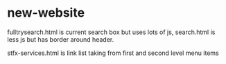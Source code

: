 # new-website

fulltrysearch.html is current search box but uses lots of js, search.html is less js but has border around header.

stfx-services.html is link list taking from first and second level menu items

